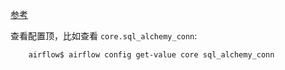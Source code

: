 
[参考](https://airflow.apache.org/docs/apache-airflow/stable/upgrading-to-2.html)

查看配置顶，比如查看 `core.sql_alchemy_conn`:
```sh
    airflow$ airflow config get-value core sql_alchemy_conn
```

